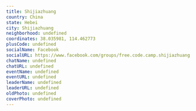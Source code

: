 ```yaml
---
title: Shijiazhuang
country: China
state: Hebei
city: Shijiazhuang
neighborhood: undefined
coordinates: 38.035981, 114.462773
plusCode: undefined
socialName: Facebook
socialURL: https://www.facebook.com/groups/free.code.camp.shijiazhuang
chatName: undefined
chatURL: undefined
eventName: undefined
eventURL: undefined
leaderName: undefined
leaderURL: undefined
oldPhoto: undefined
coverPhoto: undefined
---
```

